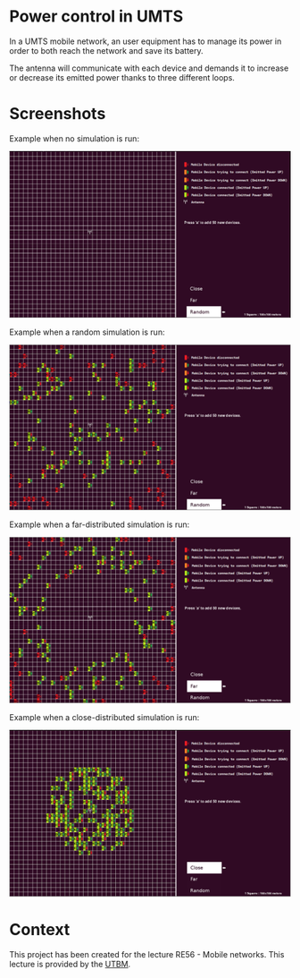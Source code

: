 # Power control in UMTS

In a UMTS mobile network, an user equipment has to manage its power in order to
both reach the network and save its battery.

The antenna will communicate with each device and demands it to increase or
decrease its emitted power thanks to three different loops.

# Screenshots

Example when no simulation is run:

![Empty simulation](https://raw.githubusercontent.com/DePierre/re56_pwc/master/examples/empty_simu.png)

Example when a random simulation is run:

![Random simulation](https://raw.githubusercontent.com/DePierre/re56_pwc/master/examples/random_simu.png)

Example when a far-distributed simulation is run:

![Far simulation](https://raw.githubusercontent.com/DePierre/re56_pwc/master/examples/far_simu.png)

Example when a close-distributed simulation is run:

![Random simulation](https://raw.githubusercontent.com/DePierre/re56_pwc/master/examples/close_simu.png)

# Context

This project has been created for the lecture RE56 - Mobile networks. This
lecture is provided by the [UTBM](http://www.utbm.fr/).
